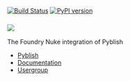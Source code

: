 [![Build Status][travis-image]][travis-link]
[![PyPI version][pypi-image]][pypi-link]

### ![][logo]

The Foundry Nuke integration of Pyblish

- [Pyblish][pyblish]
- [Documentation][docs]
- [Usergroup][usergroup]

[pyblish]: https://github.com/pyblish/pyblish
[usergroup]: https://groups.google.com/forum/#!forum/pyblish
[docs]: https://github.com/pyblish/pyblish-nuke/wiki
[logo]: https://github.com/pyblish/pyblish/wiki/images/nuke-pyblish.png

[travis-image]: https://travis-ci.org/pyblish/pyblish-nuke.svg?branch=master
[travis-link]: https://travis-ci.org/pyblish/pyblish-nuke
[pypi-image]: https://badge.fury.io/py/pyblish-nuke.svg
[pypi-link]: http://badge.fury.io/py/pyblish-nuke